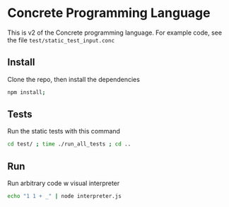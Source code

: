 # Concrete Programming Language

This is v2 of the Concrete programming language. For example code, see the file `test/static_test_input.conc`

## Install

Clone the repo, then install the dependencies

```bash
npm install;
```

## Tests

Run the static tests with this command

```bash
cd test/ ; time ./run_all_tests ; cd ..
```

## Run

Run arbitrary code w visual interpreter 

```bash
echo "1 1 + _" | node interpreter.js
```
